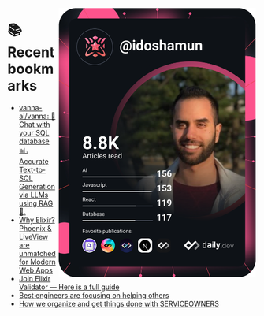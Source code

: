 <a href="https://app.daily.dev/idoshamun"><img src="https://raw.githubusercontent.com/idoshamun/idoshamun/devcard/devcard.svg" align='right' width="400" alt="Ido Shamun's Dev Card"/></a>

# 📚 Recent bookmarks
<!-- BOOKMARKS:START -->
- [vanna-ai/vanna: 🤖 Chat with your SQL database 📊. Accurate Text-to-SQL Generation via LLMs using RAG 🔄.](https://app.daily.dev/posts/7HxmA6jkl?utm_source=rss&utm_medium=bookmarks&utm_campaign=28849d86070e4c099c877ab6837c61f0)
- [Why Elixir? Phoenix &amp; LiveView are unmatched for Modern Web Apps](https://app.daily.dev/posts/XOxwT8b2l?utm_source=rss&utm_medium=bookmarks&utm_campaign=28849d86070e4c099c877ab6837c61f0)
- [Join Elixir Validator — Here is a full guide](https://app.daily.dev/posts/LuBlffZ9D?utm_source=rss&utm_medium=bookmarks&utm_campaign=28849d86070e4c099c877ab6837c61f0)
- [Best engineers are focusing on helping others](https://app.daily.dev/posts/QPxAj7Hrn?utm_source=rss&utm_medium=bookmarks&utm_campaign=28849d86070e4c099c877ab6837c61f0)
- [How we organize and get things done with SERVICEOWNERS](https://app.daily.dev/posts/5eMKUW80z?utm_source=rss&utm_medium=bookmarks&utm_campaign=28849d86070e4c099c877ab6837c61f0)
<!-- BOOKMARKS:END -->

